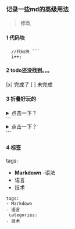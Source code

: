 ### 记录一些md的高级用法

>  修改

#### 1 代码块
```
  //代码块 ```
  i++;
```

#### 2 todo还没找到。。。
[x] 完成了
[ ] 未完成



#### 3 折叠好玩的
<details>
  <summary>点击一下？</summary>
  
  **哈哈哈 md还可以这么玩**
</details>
```
<details>
  <summary>点击一下？</summary>
  
  **哈哈哈 md还可以这么玩**
</details>
```



#### 4 标签
tags: 
- **Markdown**
  -语法
- 语言
- 技术

```
tags: 
- Markdown
- 语言
 categories:
- 技术
```
